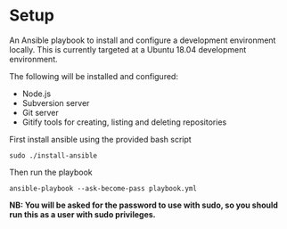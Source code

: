 # Setup

An Ansible playbook to install and configure a development environment locally. This is currently targeted at a Ubuntu 18.04 development environment.

The following will be installed and configured:

- Node.js
- Subversion server
- Git server
- Gitify tools for creating, listing and deleting repositories

First install ansible using the provided bash script

```
sudo ./install-ansible
```

Then run the playbook

```
ansible-playbook --ask-become-pass playbook.yml
```

**NB: You will be asked for the password to use with sudo, so you should run this as a user with sudo privileges.**
